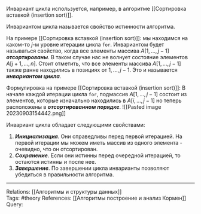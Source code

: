 Инвариант цикла используется, например, в алгоритме [[Сортировка вставкой (insertion sort)]]. 

Инвариантом цикла называется свойство истинности алгоритма.

На примере [[Сортировка вставкой (insertion sort)]]: мы находимся на каком-то $j$-м уровне итерации цикла `for`. Инвариантом будет называться свойство, когда все элементы массива $A[1,..., j-1]$ ***отсортированы***. В таком случае нас не волнует состояние элементов $A[j+1, ..., n]$. Стоит отметить, что все элементы массива $A[1, ..., j-1]$ также ранне находились в позициях от $1, ..., j-1$. Это и называется ***инвариантом цикла***. 

Формулировка на примере [[Сортировка вставкой (insertion sort)]]: 
В начале каждой итерации цикла `for`, подмассив $A[1, ..., j-1]$ состоит из элементов, которые изначально находились в $A[i, ..., j-1]$ но теперь расположены в ***отсортированном порядке***. 
![[Pasted image 20230903154442.png]]

Инвариант цикла обладает следующими свойствами:
1. ***Инициализация***. Они справедливы перед первой итерацией. На первой итерации мы можем иметь массив из одного элемента - очевидно, что он отсортирован. 
2. ***Сохранение***. Если они истинны перед очередной итерацией, то остаются истинны и после нее. 
3. ***Завершение***. По завершении цикла инварианты позволяют убедиться в правильности алгоритма. 

___
Relations: [[Алгоритмы и структуры данных]]  
Tags: #theory 
References: [[Алгоритмы построение и анализ Кормен]] 
Query: 